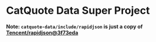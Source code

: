 # CatQuote Data Super Project

**Note: `catquote-data/include/rapidjson` is just a copy of [Tencent/rapidjson@3f73eda](https://github.com/Tencent/rapidjson/tree/3f73edae00aba5b0112a80b4d41e6f1ff7d92a3d)**